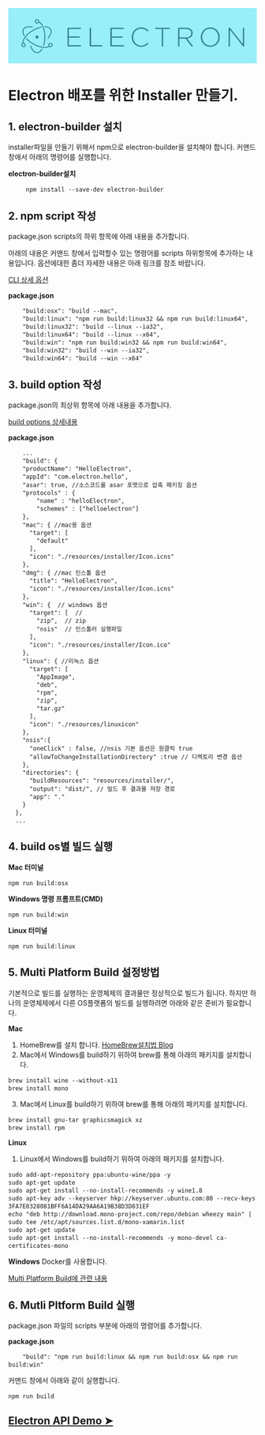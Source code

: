 <img src="ASSETS/electron.png" alt="JavaScript">

# Electron 배포를 위한 Installer 만들기.

## 1. electron-builder 설치

installer파일을 만들기 위해서 npm으로 electron-builder을 설치해야 합니다.
커맨드 창에서 아래의 명령어를 실행합니다.

**electron-builder설치**
```
     npm install --save-dev electron-builder
```
## 2. npm script 작성

package.json scripts의 하위 항목에 아래 내용을 추가합니다.

아래의 내용은 커맨드 창에서 입력할수 있는 명령어를 scripts 하위항목에 추가하는 내용입니다. 옵션에대한 좀더 자세한 내용은 아래 링크를 참조 바랍니다.

[CLI 상세 옵션](https://github.com/electron-userland/electron-builder#cli-usage)

**package.json**
```
    "build:osx": "build --mac",
    "build:linux": "npm run build:linux32 && npm run build:linux64",
    "build:linux32": "build --linux --ia32",
    "build:linux64": "build --linux --x64",
    "build:win": "npm run build:win32 && npm run build:win64", 
    "build:win32": "build --win --ia32",
    "build:win64": "build --win --x64"
```

## 3. build option 작성

package.json의 최상위 항목에 아래 내용을 추가합니다.

[build options 상세내용](https://github.com/electron-userland/electron-builder/wiki/Options)

**package.json**
```
    ...
    "build": {
    "productName": "HelloElectron",
    "appId": "com.electron.hello",
    "asar": true, //소스코드를 asar 포맷으로 압축 패키징 옵션
    "protocols" : {
        "name" : "helloElectron",
        "schemes" : ["helloelectron"]
    },
    "mac": { //mac용 옵션
      "target": [
        "default"
      ],
      "icon": "./resources/installer/Icon.icns"
    },
    "dmg": { //mac 인스톨 옵션
      "title": "HelloElectron",
      "icon": "./resources/installer/Icon.icns"
    },
    "win": {  // windows 옵션
      "target": [  //
        "zip",  // zip
        "nsis"  // 인스톨러 실행파일
      ],
      "icon": "./resources/installer/Icon.ico"
    },
    "linux": { //리눅스 옵션
      "target": [
        "AppImage", 
        "deb",
        "rpm",
        "zip",
        "tar.gz"
      ],
      "icon": "./resources/linuxicon"
    },
    "nsis":{
      "oneClick" : false, //nsis 기본 옵션은 원클릭 true
      "allowToChangeInstallationDirectory" :true // 디렉토리 변경 옵션
    },
    "directories": {
      "buildResources": "resources/installer/",
      "output": "dist/", // 빌드 후 결과물 저장 경로
      "app": "."
    }
  },
  ...
```
## 4. build os별 빌드 실행

**Mac 터미널**
```
npm run build:osx
```
**Windows 명령 프롬프트(CMD)**
```
npm run build:win
```
**Linux 터미널**
```
npm run build:linux
```
## 5. Multi Platform Build 설정방법
기본적으로 빌드를 실행하는 운영체제의 결과물만 정상적으로 빌드가 됩니다. 하지만 하나의 운영체제에서 다른 OS플랫폼의 빌드를 실행하려면 아래와 같은 준비가 필요합니다.

**Mac**
1. HomeBrew를 설치 합니다. [HomeBrew설치법 Blog](http://humble.tistory.com/26)
2. Mac에서 Windows를 build하기 위하여 brew를 통해 아래의 패키지를 설치합니다.
```
brew install wine --without-x11
brew install mono
```
3. Mac에서 Linux를 build하기 위하여 brew를 통해 아래의 패키지를 설치합니다.
```
brew install gnu-tar graphicsmagick xz
brew install rpm
```
**Linux**
1. Linux에서 Windows를 build하기 위하여 아래의 패키지를 설치합니다.

```
sudo add-apt-repository ppa:ubuntu-wine/ppa -y
sudo apt-get update
sudo apt-get install --no-install-recommends -y wine1.8
sudo apt-key adv --keyserver hkp://keyserver.ubuntu.com:80 --recv-keys 3FA7E0328081BFF6A14DA29AA6A19B38D3D831EF
echo "deb http://download.mono-project.com/repo/debian wheezy main" | sudo tee /etc/apt/sources.list.d/mono-xamarin.list
sudo apt-get update
sudo apt-get install --no-install-recommends -y mono-devel ca-certificates-mono
```

**Windows**
Docker를 사용합니다.

[Multi Platform Build에 관련 내용](https://github.com/electron-userland/electron-builder/wiki/Multi-Platform-Build)

## 6. Mutli Pltform Build 실행

package.json 파일의 scripts 부분에 아래의 명령어를 추가합니다.

**package.json**
```
    "build": "npm run build:linux && npm run build:osx && npm run build:win"
```
커맨드 창에서 아래와 같이 실행합니다.
```
npm run build
```
    
## [Electron API Demo ➤](https://github.com/cionman/04_Electron_API_DEMO) 


 




